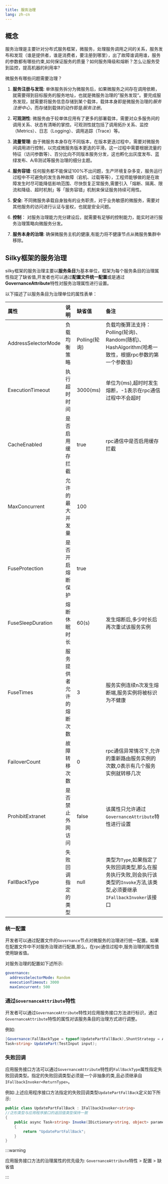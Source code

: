 ```yaml
---
title: 服务治理
lang: zh-cn
---
```


## 概念

服务治理是主要针对分布式服务框架，微服务，处理服务调用之间的关系，服务发布和发现（谁是提供者，谁是消费者，要注册到哪里），出了故障谁调用谁，服务的参数都有哪些约束,如何保证服务的质量？如何服务降级和熔断？怎么让服务受到监控，提高机器的利用率?

微服务有哪些问题需要治理？

1. **服务注册与发现**: 单体服务拆分为微服务后，如果微服务之间存在调用依赖，就需要得到目标服务的服务地址，也就是微服务治理的”服务发现“。要完成服务发现，就需要将服务信息存储到某个载体，载体本身即是微服务治理的*服务注册中心*，而存储到载体的动作即是*服务注册*。

2. **可观测性**: 微服务由于较单体应用有了更多的部署载体，需要对众多服务间的调用关系、状态有清晰的掌控。可观测性就包括了调用拓扑关系、监控（Metrics）、日志（Logging）、调用追踪（Trace）等。

3. **流量管理**: 由于微服务本身存在不同版本，在版本更迭过程中，需要对微服务间调用进行控制，以完成微服务版本更迭的平滑。这一过程中需要根据流量的特征（访问参数等）、百分比向不同版本服务分发，这也孵化出灰度发布、蓝绿发布、A/B测试等服务治理的细分主题。

4. **服务容错**: 任何服务都不能保证100%不出问题，生产环境复杂多变，服务运行过程中不可避免的发生各种故障（宕机、过载等等），工程师能够做的是在故障发生时尽可能降低影响范围、尽快恢复正常服务,需要引入「熔断、隔离、限流和降级、超时机制」等「服务容错」机制来保证服务持续可用性。

4. **安全**: 不同微服务承载自身独有的业务职责，对于业务敏感的微服务，需要对其他服务的访问进行认证与鉴权，也就是安全问题。

5. **控制**： 对服务治理能力充分建设后，就需要有足够的控制能力，能实时进行服务治理策略向微服务分发。

6. **服务本身的治理**: 确保微服务主机的健康,有能力将不健康节点从微服务集群中移除。

## Silky框架的服务治理

silky框架的服务治理主要以**服务条目**为基本单位，框架为每个服务条目的治理属性指定了缺省值,开发者也可以通过**配置文件统一配置**或是通过**GovernanceAttribute**特性对服务治理属性进行设置。

以下描述了以服务条目为治理单位的属性表单：

| 属性 | 说明 | 缺省值 |  备注 |
|:-----|:-----|:-----|:------|
| AddressSelectorMode | 负载均衡策略 | Polling(轮询) | 负载均衡算法支持：Polling(轮询)、Random(随机)、HashAlgorithm(哈希一致性，根据rpc参数的第一个参数值) |
| ExecutionTimeout | 执行超时时间 | 3000(ms) | 单位为(ms),超时时发生熔断，-1表示在rpc通信过程中不会超时 |
| CacheEnabled | 是否启用缓存拦截 | true | rpc通信中是否启用缓存拦截 |
| MaxConcurrent | 允许的最大并发量 | 100 |  |
| FuseProtection | 是否开启熔断保护  | true |  |
| FuseSleepDuration | 熔断休眠时长  | 60(s) | 发生熔断后,多少时长后再次重试该服务实例 |
| FuseTimes | 服务提供者允许的熔断次数  | 3 | 服务实例连续n次发生熔断端,服务实例将被标识为不健康 |
| FailoverCount | 故障转移次数  | 0 | rpc通信异常情况下,允许的重新路由服务实例的次数,0表示有几个服务实例就转移几次 |
| ProhibitExtranet | 是否禁止外网访问  | false | 该属性只允许通过`GovernanceAttribute`特性进行设置 |
| FallBackType | 失败回调指定的类型  | null | 类型为`Type`,如果指定了失败回调类型,那么在服务执行失败,则会执行该类型的`Invoke`方法,该类型,必须要继承`IFallbackInvoker`该接口 |


### 统一配置

开发者可以通过配置文件的`Governance`节点对微服务的治理进行统一配置。如果在配置文件中不对服务治理进行配置,那么，在rpc通信过程中,服务治理的属性值使用缺省值。

对服务治理的配置如下述所示:

```yaml
governance:
  addressSelectorMode: Random
  executionTimeout: 3000
  maxConcurrent: 500
```

### 通过`GovernanceAttribute`特性

开发者可以通过`GovernanceAttribute`特性对应用服务接口方法进行标识，通过`GovernanceAttribute`特性的属性对该服务条目的治理方式进行调整。

例如:

```csharp
[Governance(FallBackType = typeof(UpdatePartFallBack),ShuntStrategy = AddressSelectorMode.HashAlgorithm)]
Task<string> UpdatePart(TestInput input);

```

### 失败回调

应用服务接口方法可以通过`GovernanceAttribute`特性的`FallBackType`属性指定失败回调类型。指定的失败回调类型必须是一个非抽象的类,且必须继承自`IFallbackInvoker<ReturnType>`。

例如:上述应用程序接口方法指定的失败回调类型`UpdatePartFallBack`定义如下所示:

```csharp
public class UpdatePartFallBack : IFallbackInvoker<string> 
//泛形类型与应用程序接口的返回值类型保持一致
{
    public async Task<string> Invoke(IDictionary<string, object> parameters)
    {
        return "UpdatePartFallBack";
    }
}

```

:::warning

应用服务接口方法的治理属性的优先级为: `GovernanceAttribute`特性 > 配置 > 缺省值

:::